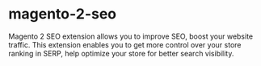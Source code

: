 # magento-2-seo
Magento 2 SEO extension allows you to improve SEO, boost your website traffic. This extension enables you to get more control over your store ranking in SERP, help optimize your store for better search visibility.
